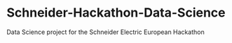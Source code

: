 # Schneider-Hackathon-Data-Science
Data Science project for the Schneider Electric European Hackathon
